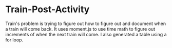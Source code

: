 # Train-Post-Activity

Train's problem is trying to figure out how to figure out and document when a train will come back. It uses moment.js to use time math
to figure out increments of when the next train will come. I also generated a table using a for loop.
